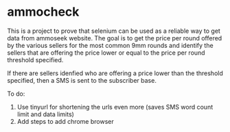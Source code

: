 # ammocheck

This is a project to prove that selenium can be used as a reliable way to get data from ammoseek website. The goal is 
to get the price per round offered by the various sellers for the most common 9mm rounds and identify the sellers that 
are offering the price lower or equal to the price per round threshold specified. 

If there are sellers idenfied who are offering a price lower than the threshold specified, then a SMS is sent to the
subscriber base. 

To do:
1. Use tinyurl for shortening the urls even more (saves SMS word count limit and data limits)
2. Add steps to add chrome browser
